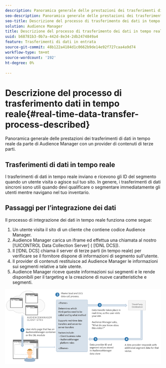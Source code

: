 ```yaml
---
description: Panoramica generale delle prestazioni dei trasferimenti di dati in tempo reale da parte di Audience Manager con un provider di contenuti di terze parti.
seo-description: Panoramica generale delle prestazioni dei trasferimenti di dati in tempo reale da parte di Audience Manager con un provider di contenuti di terze parti.
seo-title: Descrizione del processo di trasferimento dei dati in tempo reale
solution: Audience Manager
title: Descrizione del processo di trasferimento dei dati in tempo reale
uuid: b68781b3-0b7a-442d-8e34-2db2474849a4
feature: Trasferimenti di dati in entrata
source-git-commit: 48b122a4184d1c0662b9de14e92f727caa4a9d74
workflow-type: tm+mt
source-wordcount: '192'
ht-degree: 0%

---
```



# Descrizione del processo di trasferimento dati in tempo reale{#real-time-data-transfer-process-described}

Panoramica generale delle prestazioni dei trasferimenti di dati in tempo reale da parte di Audience Manager con un provider di contenuti di terze parti.

<!-- real-time-data-transfer-explained.xml -->

## Trasferimenti di dati in tempo reale

I trasferimenti di dati in tempo reale inviano e ricevono gli ID del segmento quando un utente visita o agisce sul tuo sito. In genere, i trasferimenti di dati sincroni sono utili quando devi qualificare o segmentare immediatamente gli utenti mentre navigano nel tuo inventario.

## Passaggi per l’integrazione dei dati

Il processo di integrazione dei dati in tempo reale funziona come segue:

1. Un utente visita il sito di un cliente che contiene codice Audience Manager.
1. Audience Manager carica un iframe ed effettua una chiamata al nostro [!UICONTROL Data Collection Server] ( [!DNL DCS]).
1. Il [!DNL DCS] chiama il server di terze parti (in tempo reale) per verificare se il fornitore dispone di informazioni di segmento sull&#39;utente.
1. Il provider di contenuti restituisce ad Audience Manager le informazioni sui segmenti relative a tale utente.
1. Audience Manager riceve queste informazioni sui segmenti e le rende disponibili per il targeting e la creazione di nuove caratteristiche e segmenti.

![](assets/rt_reduce70.png)